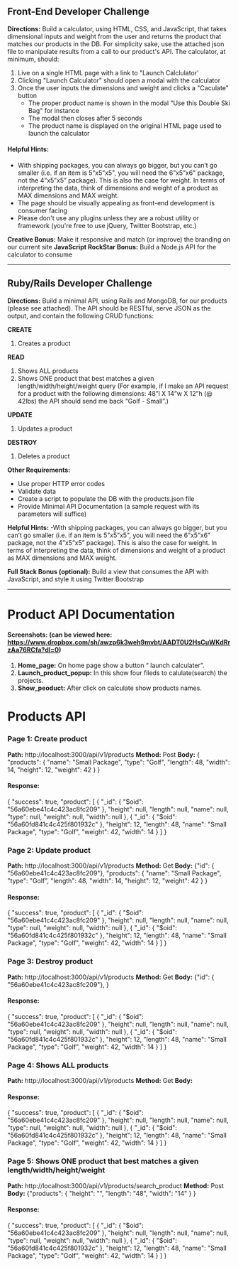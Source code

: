 ## Front-End Developer Challenge


**Directions:** Build a calculator, using HTML, CSS, and JavaScript, that takes dimensional inputs and weight from the user and returns the product that matches our products in the DB. For simplicity sake, use the attached json file to manipulate results from a call to our product's API. The calculator, at minimum, should:

1) Live on a single HTML page with a link to "Launch Calclulator'
2) Clicking "Launch Calculator" should open a modal with the calculator
3) Once the user inputs the dimensions and weight and clicks a "Caculate" button
    - The proper product name is shown in the modal "Use this Double Ski Bag" for instance
    - The modal then closes after 5 seconds
    - The product name is displayed on the original HTML page used to launch the calculator


#### Helpful Hints:

- With shipping packages, you can always go bigger, but you can’t go smaller (i.e. if an item is 5”x5”x5", you will need the 6”x5”x6" package, not the 4”x5”x5” package). This is also the case for weight. In terms of interpreting the data, think of dimensions and weight of a product as MAX dimensions and MAX weight.
- The page should be visually appealing as front-end development is consumer facing
- Please don't use any plugins unless they are a robust utility or framework (you're free to use jQuery, Twitter Bootstrap, etc.)


**Creative Bonus:** Make it responsive and match (or improve) the branding on our current site
**JavaScript RockStar Bonus:** Build a Node.js API for the calculator to consume

---
  
## Ruby/Rails Developer Challenge

**Directions:** Build a minimal API, using Rails and MongoDB, for our products (please see attached). The API should be RESTful, serve JSON as the output, and contain the following CRUD functions:

**CREATE**
1. Creates a product

**READ**
1. Shows ALL products
2. Shows ONE product that best matches a given length/width/height/weight query (For example, if I make an API request for a product with the following dimensions: 48”l X 14”w X 12”h (@ 42lbs) the API should send me back “Golf - Small”.)

**UPDATE**
1. Updates a product

**DESTROY**
1. Deletes a product


**Other Requirements:**
- Use proper HTTP error codes
- Validate data
- Create a script to populate the DB with the products.json file
- Provide Minimal API Documentation (a sample request with its parameters will suffice)


**Helpful Hints:**
-With shipping packages, you can always go bigger, but you can’t go smaller (i.e. if an item is 5”x5”x5", you will need the 6”x5”x6" package, not the 4”x5”x5” package). This is also the case for weight. In terms of interpreting the data, think of dimensions and weight of a product as MAX dimensions and MAX weight.



**Full Stack Bonus (optional):** Build a view that consumes the API with JavaScript, and style it using Twitter Bootstrap

---

# Product API Documentation

#### Screenshots: (can be viewed here: https://www.dropbox.com/sh/awzp6k3weh9mvbt/AADT0U2HsCuWKdRrzAa76RCfa?dl=0) 
1. **Home_page:** On home page show a button “ launch calculater”.
2. **Launch_product_popup:** In this show four fileds to calulate(search) the projects.
3. **Show_peoduct:** After click on calculate show products names.
 
 
# Products API
 
### Page 1:  Create product 
**Path:** http://localhost:3000/api/v1/products
**Method:** Post
**Body:**
{
 "products":
   {
     "name": "Small Package",
     "type": "Golf",
     "length": 48,
     "width": 14,
     "height": 12,
     "weight": 42
   }
}
 
#### Response:
 
{
 "success": true,
 "product": [
   {
     "_id": {
       "$oid": "56a60ebe41c4c423ac8fc209"
     },
     "height": null,
     "length": null,
     "name": null,
     "type": null,
     "weight": null,
     "width": null
   },
   {
     "_id": {
       "$oid": "56a60fd841c4c425f801932c"
     },
     "height": 12,
     "length": 48,
     "name": "Small Package",
     "type": "Golf",
     "weight": 42,
     "width": 14
   }
 ]
}
 
 
 
### Page 2:  Update product
**Path:** http://localhost:3000/api/v1/products
**Method:** Get
**Body:**
{"id": { "56a60ebe41c4c423ac8fc209"},
 "products":
   {
     "name": "Small Package",
     "type": "Golf",
     "length": 48,
     "width": 14,
     "height": 12,
     "weight": 42
   }
}
 
#### Response:
 
{
 "success": true,
 "product": [
   {
     "_id": {
       "$oid": "56a60ebe41c4c423ac8fc209"
     },
     "height": null,
     "length": null,
     "name": null,
     "type": null,
     "weight": null,
     "width": null
   },
   {
     "_id": {
       "$oid": "56a60fd841c4c425f801932c"
     },
     "height": 12,
     "length": 48,
     "name": "Small Package",
     "type": "Golf",
     "weight": 42,
     "width": 14
   }
 ]
}
 
 
 
### Page 3:  Destroy product
**Path:** http://localhost:3000/api/v1/products
**Method:** Get
**Body:**
{"id": { "56a60ebe41c4c423ac8fc209"},
}
 
#### Response:
{
 "success": true,
 "product": [
   {
     "_id": {
       "$oid": "56a60ebe41c4c423ac8fc209"
     },
     "height": null,
     "length": null,
     "name": null,
     "type": null,
     "weight": null,
     "width": null
   },
   {
     "_id": {
       "$oid": "56a60fd841c4c425f801932c"
     },
     "height": 12,
     "length": 48,
     "name": "Small Package",
     "type": "Golf",
     "weight": 42,
     "width": 14
   }
 ]
}
 
 
 
### Page 4:  Shows ALL products
**Path:** http://localhost:3000/api/v1/products
**Method:** Get
**Body:**
 
 
#### Response:
{
 "success": true,
 "product": [
   {
     "_id": {
       "$oid": "56a60ebe41c4c423ac8fc209"
     },
     "height": null,
     "length": null,
     "name": null,
     "type": null,
     "weight": null,
     "width": null
   },
   {
     "_id": {
       "$oid": "56a60fd841c4c425f801932c"
     },
     "height": 12,
     "length": 48,
     "name": "Small Package",
     "type": "Golf",
     "weight": 42,
     "width": 14
   }
 ]
}
 
 
 
 
### Page 5:  Shows ONE product that best matches a given length/width/height/weight
**Path:** http://localhost:3000/api/v1/products/search_product
**Method:** Post
**Body:**
{"products": { "height": "",  "length": "48", "width": "14" }   }
 
#### Response:
{
 "success": true,
 "product": [
   {
     "_id": {
       "$oid": "56a60ebe41c4c423ac8fc209"
     },
     "height": null,
     "length": null,
     "name": null,
     "type": null,
     "weight": null,
     "width": null
   },
   {
     "_id": {
       "$oid": "56a60fd841c4c425f801932c"
     },
     "height": 12,
     "length": 48,
     "name": "Small Package",
     "type": "Golf",
     "weight": 42,
     "width": 14
   }
 ]
}
